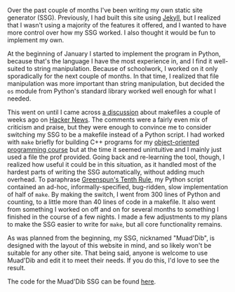<!-- Writing My Own Static Site Generator with a Makefile -->
<!-- 2018-03-12 -->

Over the past couple of months I've been writing my own static site generator
(SSG).  Previously, I had built this site using
[Jekyll](https://jekyllrb.com/), but I realized that I wasn't using a majority
of the features it offered, and I wanted to have more control over how my SSG
worked.  I also thought it would be fun to implement my own.

At the beginning of January I started to implement the program in Python,
because that's the language I have the most experience in, and I find it
well-suited to string manipulation.  Because of schoolwork, I worked on it only
sporadically for the next couple of months.  In that time, I realized that file
manipulation was more important than string manipulation, but decided the `os`
module from Python's standard library worked well enough for what I needed.

This went on until I came across
[a discussion](https://news.ycombinator.com/item?id=16483889) about makefiles a
couple of weeks ago on [Hacker News](https://news.ycombinator.com/).  The
comments were a fairly even mix of criticism and praise, but they were enough
to convince me to consider switching my SSG to be a makefile instead of a
Python script.  I had worked with `make` briefly for building C++ programs for
my
[object-oriented programming course](http://www.ucalendar.uwaterloo.ca/1718/COURSE/course-CS.html#CS246)
but at the time it seemed unintuitive and I mainly just used a file the prof
provided.  Going back and re-learning the tool, though, I realized how useful
it could be in this situation, as it handled most of the hardest parts of
writing the SSG automatically, without adding much overhead.  To paraphrase
[Greenspun's Tenth Rule](https://en.wikipedia.org/wiki/Greenspun%27s_tenth_rule),
my Python script contained an ad-hoc, informally-specified, bug-ridden, slow
implementation of half of `make`.  By making the switch, I went from 300 lines
of Python and counting, to a little more than 40 lines of code in a makefile.
It also went from something I worked on off and on for several months to
something I finished in the course of a few nights.  I made a few adjustments
to my plans to make the SSG easier to write for `make`, but all core
functionality remains.

As was planned from the beginning, my SSG, nicknamed "Muad'Dib", is designed
with the layout of this website in mind, and so likely won't be suitable for
any other site.  That being said, anyone is welcome to use Muad'Dib and edit it
to meet their needs.  If you do this, I'd love to see the result.

The code for the Muad'Dib SSG can be found
[here](https://github.com/jdw1996/muaddib-ssg/).
